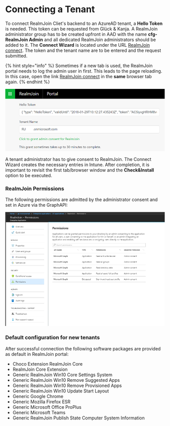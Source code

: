 # Connecting a Tenant

To connect RealmJoin Cliet's backend to an AzureAD tenant, a **Hello Token** is needed. This token can be requested from Glück & Kanja. A RealmJoin administrator group has to be created upfront in AAD with the name **cfg-RealmJoin Admin** and all dedicated RealmJoin administrators should be added to it. The **Connect Wizard** is located under the URL [RealmJoin connect](https://realmjoin-web.azurewebsites.net/global/graph). The token and the tenant name are to be entered and the request submitted.

{% hint style="info" %}
Sometimes if a new tab is used, the RealmJoin portal needs to log the admin user in first. This leads to the page reloading. In this case, open the link [RealmJoin connect](https://realmjoin-web.azurewebsites.net/global/graph) in the **same** browser tab again.
{% endhint %}

![](<../.gitbook/assets/image (20) (1) (1).png>)

A tenant administrator has to give consent to RealmJoin. The Connect Wizard creates the necessary entries in Intune. After completion, it is important to revisit the first tab/browser window and the **Check\&Install** option to be executed.

### RealmJoin Permissions

The following permissions are admitted by the administrator consent and set in Azure via the GraphAPI:

![](<../.gitbook/assets/image (7).png>)

### Default configuration for new tenants

After successful connection the following software packages are provided as default in RealmJoin portal:

* Choco Extension RealmJoin Core
* RealmJoin Core Extension
* Generic RealmJoin Win10 Core Settings System
* Generic RealmJoin Win10 Remove Suggested Apps
* Generic RealmJoin Win10 Remove Provisioned Apps
* Generic RealmJoin Win10 Update Start Layout
* Generic Google Chrome
* Generic Mozilla Firefox ESR
* Generic Microsoft Office ProPlus
* Generic Microsoft Teams
* Generic RealmJoin Publish State Computer System Information
